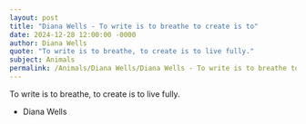 ```yaml
---
layout: post
title: "Diana Wells - To write is to breathe to create is to"
date: 2024-12-28 12:00:00 -0000
author: Diana Wells
quote: "To write is to breathe, to create is to live fully."
subject: Animals
permalink: /Animals/Diana Wells/Diana Wells - To write is to breathe to create is to
---
```


To write is to breathe, to create is to live fully.

- Diana Wells
